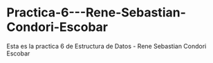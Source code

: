 # Practica-6---Rene-Sebastian-Condori-Escobar
Esta es la practica 6 de Estructura de Datos - Rene Sebastian Condori Escobar

